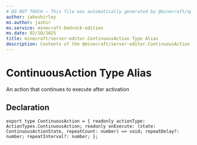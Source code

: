 ```yaml
---
# DO NOT TOUCH — This file was automatically generated by @minecraft/api-docs-generator, to report problems file an issue at https://github.com/Mojang/minecraft-scripting-libraries
author: jakeshirley
ms.author: jashir
ms.service: minecraft-bedrock-edition
ms.date: 02/10/2025
title: minecraft/server-editor.ContinuousAction Type Alias
description: Contents of the @minecraft/server-editor.ContinuousAction type alias.
---
```

# ContinuousAction Type Alias

An action that continues to execute after activation

## Declaration
`export type ContinuousAction = {
    readonly actionType: ActionTypes.ContinuousAction;
    readonly onExecute: (state: ContinuousActionState, repeatCount: number) => void;
    repeatDelay?: number;
    repeatInterval?: number;
};`
